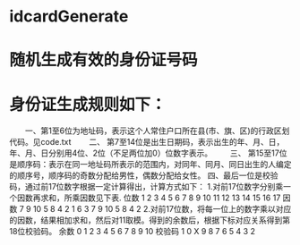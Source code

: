 # idcardGenerate
# 随机生成有效的身份证号码
# 身份证生成规则如下：
　　一、第1至6位为地址码，表示这个人常住户口所在县(市、旗、区)的行政区划代码。见code.txt
　　二、 第7至14位是出生日期码，表示出生的年、月、日，年、月、日分别用4位、2位（不足两位加0）位数字表示。
　　三、 第15至17位是顺序码：表示在同一地址码所表示的范围内，对同年、同月、同日出生的人编定的顺序号，顺序码的奇数分配给男性，偶数分配给女性。
    四、最后一位是校验码，通过前17位数字根据一定计算得出，计算方式如下：
    1.对前17位数字分别乘一个因数再求和，所乘因数见下表.
    位数 1 2 3  4 5 6 7 8 9 10 11 12 13 14 15 16 17
    因数 7 9 10 5 8 4 2 1 6 3  7  9  10  5 8  4  2
    2.对前17位数，将每一位上的数字乘以对应的因数，结果相加求和，然后对11取模。得到的余数后，根据下标对应关系得到第18位校验码。
    余数   0 1 2 3 4 5 6 7 8 9 10
    校验码 1 0 X 9 8 7 6 5 4 3 2
